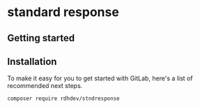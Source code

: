 # standard response



## Getting started
## Installation

To make it easy for you to get started with GitLab, here's a list of recommended next steps.

```bash
composer require rdhdev/stndresponse
```